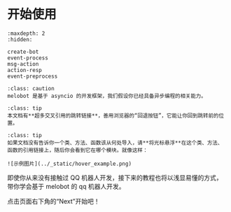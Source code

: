 # 开始使用

```{toctree}
:maxdepth: 2
:hidden:

create-bot
event-process
msg-action
action-resp
event-preprocess
```

```{admonition} 先决条件
:class: caution
melobot 是基于 asyncio 的开发框架，我们假设你已经具备异步编程的相关能力。
```

```{admonition} 提示
:class: tip
本文档有**超多交叉引用的跳转链接**，善用浏览器的“回退按钮”，它能让你回到跳转前的位置。
```

```{admonition} 提示
:class: tip
如果文档没有告诉你一个类、方法、函数该从何处导入，请**将光标悬浮**在这个类、方法、函数的引用链接上，随后你会看到它在哪个模块。就像这样：

![示例图片](../_static/hover_example.png)
```

即使你从来没有接触过 QQ 机器人开发，接下来的教程也将以浅显易懂的方式，带你学会基于 melobot 的 qq 机器人开发。

点击页面右下角的“Next”开始吧！
